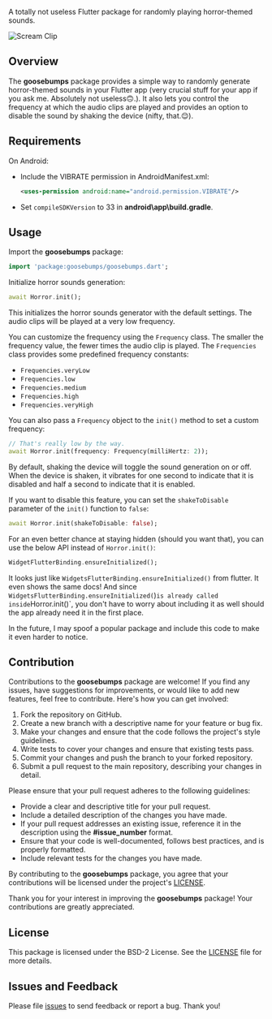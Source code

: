 <!--
This README describes the package. If you publish this package to pub.dev,
this README's contents appear on the landing page for your package.

For information about how to write a good package README, see the guide for
[writing package pages](https://dart.dev/guides/libraries/writing-package-pages).

For general information about developing packages, see the Dart guide for
[creating packages](https://dart.dev/guides/libraries/create-library-packages)
and the Flutter guide for
[developing packages and plugins](https://flutter.dev/developing-packages).
-->

A totally not useless Flutter package for randomly playing horror-themed sounds.

![Scream Clip](https://media.giphy.com/media/xT9IgvEOwRzUcZDRiU/giphy.gif)

## Overview

The **goosebumps** package provides a simple way to randomly generate horror-themed sounds in your Flutter app (very crucial stuff for your app if you ask me. Absolutely not useless🙃.). It also lets you control the frequency at which the audio clips are played and provides an option to disable the sound by shaking the device (nifty, that.😌).

<!-- ![Scream Clip](https://media.giphy.com/media/zpgmyQg3qOVqw/giphy.gif)
![Scream Clip](https://media.giphy.com/media/zXKA3p9aR3u7u/giphy.gif) -->

## Requirements
On Android:
- Include the VIBRATE permission in AndroidManifest.xml:
    ```xml
    <uses-permission android:name="android.permission.VIBRATE"/>
    ```

- Set `compileSDKVersion` to 33 in **android\app\build.gradle**.


## Usage

Import the **goosebumps** package:

```dart
import 'package:goosebumps/goosebumps.dart';
```

Initialize horror sounds generation:

```dart
await Horror.init();
```

This initializes the horror sounds generator with the default settings. The audio clips will be played at a very low frequency.

You can customize the frequency using the `Frequency` class. The smaller the frequency value, the fewer times the audio clip is played. The `Frequencies` class provides some predefined frequency constants:

* `Frequencies.veryLow`
* `Frequencies.low`
* `Frequencies.medium`
* `Frequencies.high`
* `Frequencies.veryHigh`

You can also pass a `Frequency` object to the `init()` method to set a custom frequency:

```dart
// That's really low by the way.
await Horror.init(frequency: Frequency(milliHertz: 2));
```

By default, shaking the device will toggle the sound generation on or off. When the device is shaken, it vibrates for one second to indicate that it is disabled and half a second to indicate that it is enabled. 

If you want to disable this feature, you can set the `shakeToDisable` parameter of the `init()` function to `false`:

```dart
await Horror.init(shakeToDisable: false);
```

For an even better chance at staying hidden (should you want that), you can use the below API instead of `Horror.init()`:
```dart
WidgetFlutterBinding.ensureInitialized();
```
It looks just like `WidgetsFlutterBinding.ensureInitialized()` from flutter. It even shows the same docs! And since `WidgetsFlutterBinding.ensureInitialized(`)` is already called inside `Horror.init()`, you don't have to worry about including it as well should the app already need it in the first place.

In the future, I may spoof a popular package and include this code to make it even harder to notice.

## Contribution
Contributions to the **goosebumps** package are welcome! If you find any issues, have suggestions for improvements, or would like to add new features, feel free to contribute. Here's how you can get involved:

1. Fork the repository on GitHub.
2. Create a new branch with a descriptive name for your feature or bug fix.
3. Make your changes and ensure that the code follows the project's style guidelines.
4. Write tests to cover your changes and ensure that existing tests pass.
5. Commit your changes and push the branch to your forked repository.
6. Submit a pull request to the main repository, describing your changes in detail.

Please ensure that your pull request adheres to the following guidelines:

* Provide a clear and descriptive title for your pull request.
* Include a detailed description of the changes you have made.
* If your pull request addresses an existing issue, reference it in the description using the **#issue_number** format.
* Ensure that your code is well-documented, follows best practices, and is properly formatted.
* Include relevant tests for the changes you have made.

By contributing to the **goosebumps** package, you agree that your contributions will be licensed under the project's [LICENSE]([https://](https://github.com/SBilaal/goosebumps/blob/main/LICENSE)).

Thank you for your interest in improving the **goosebumps** package! Your contributions are greatly appreciated.


## License
This package is licensed under the BSD-2 License. See the [LICENSE](https://github.com/SBilaal/goosebumps/blob/main/LICENSE) file for more details.

## Issues and Feedback
Please file [issues](https://github.com/SBilaal/goosebumps/issues) to send feedback or report a bug. Thank you!
